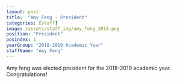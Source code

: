 ```yaml
---
layout: post
title:  "Amy Feng - President"
categories: [staff]
image: /assets/staff_img/amy_feng_2018.png
position: "President"
posIndex: 1
yearGroup: "2018-2019 Academic Year"
staffName: "Amy Feng"
---
```


Amy feng was elected president for the 2018-2019 academic year. Congratulations!
